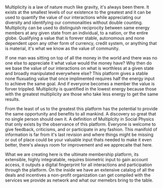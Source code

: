 Multiplicity is a law of nature much like gravity, it's always been there. It exists at the smallest levels of our existence to the greatest and it can be used to quantify the value of our interactions while appreciating our diversity and identifying our commonalities without double counting. Multiplicity can be used to distinguish reciprocity between same energy members at any given state from an individual, to a nation, or the entire globe. Qualifying a value that is forever stable, autonomous and none dependent upon any other form of currency, credit system, or anything that is material, it's what we know as the value of community.

If one man was sitting on top of all the money in the world and there was no one else to appreciate it what value would the money have? Why then do we base the value of our interactions on what is worthless at a given state and broadly manipulated everywhere else? This platform gives a stable none fluxuating value that once implimented requires half the energy input to achieve the same goal. And if everyone becomes a member the value is forver trippled. Multiplicity is quantified in the lowest energy because those with the greatest multiplicity are those who take less energy to get the same results.

From the least of us to the greatest this platform has the potential to provide the same opportunity and benefits to all mankind. A discovery so great that no single person should own it. A definition of Multiplcity in Social Physics that only exists by the observance of this platform. Everyone is welcome to give feedback, criticisms, and or participate in any fashion. This manifold of information is far from it's last revision and where things might be missing or out of place could be your valuable input thats needed to make it even better, there's always room for improvement and we apprecaite that here.

What we are creating here is the ultimate membership platform, its extensible, highly integratable, requires biometric input to gain account access, it outputs a digital fingerprint for all interactions and participation through the platform. On the inside we have an extensive catalog of all the deals and incentives a non-profit organization can get compiled with the services we provide as network and what our memebrs bring to the table. 
